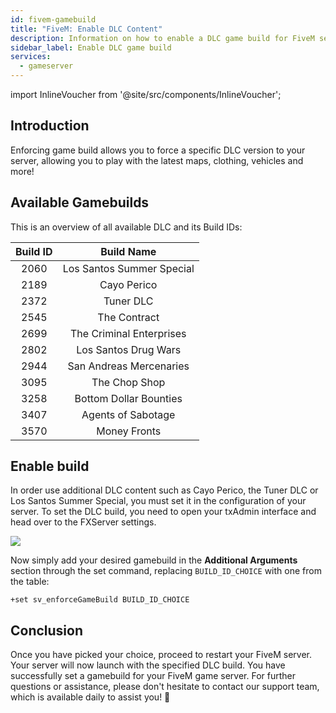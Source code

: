 ```yaml
---
id: fivem-gamebuild
title: "FiveM: Enable DLC Content"
description: Information on how to enable a DLC game build for FiveM servers - ZAP-Hosting.com - Documentation
sidebar_label: Enable DLC game build
services:
  - gameserver
---
```


import InlineVoucher from '@site/src/components/InlineVoucher';

## Introduction

Enforcing game build allows you to force a specific DLC version to your server, allowing you to play with the latest maps, clothing, vehicles and more! 

<InlineVoucher />

## Available Gamebuilds

This is an overview of all available DLC and its Build IDs: 

| Build ID |        Build Name         |
| :------: | :-----------------------: |
|   2060   | Los Santos Summer Special |
|   2189   |        Cayo Perico        |
|   2372   |         Tuner DLC         |
|   2545   |       The Contract        |
|   2699   | The Criminal Enterprises  |
|   2802   |   Los Santos Drug Wars    |
|   2944   |  San Andreas Mercenaries  |
|   3095   |       The Chop Shop       |
|   3258   |  Bottom Dollar Bounties   |
|   3407   |    Agents of Sabotage     |
|   3570   |        Money Fronts       |



## Enable build

In order use additional DLC content such as Cayo Perico, the Tuner DLC or Los Santos Summer Special, you must set it in the configuration of your server. To set the DLC build, you need to open your txAdmin interface and head over to the FXServer settings.

![](https://screensaver01.zap-hosting.com/index.php/s/HxmnfPEdcDJgZLX/preview)

Now simply add your desired gamebuild in the **Additional Arguments** section through the set command, replacing `BUILD_ID_CHOICE` with one from the table:

```
+set sv_enforceGameBuild BUILD_ID_CHOICE
```



## Conclusion

Once you have picked your choice, proceed to restart your FiveM server. Your server will now launch with the specified DLC build. You have successfully set a gamebuild for your FiveM game server. For further questions or assistance, please don't hesitate to contact our support team, which is available daily to assist you! 🙂
